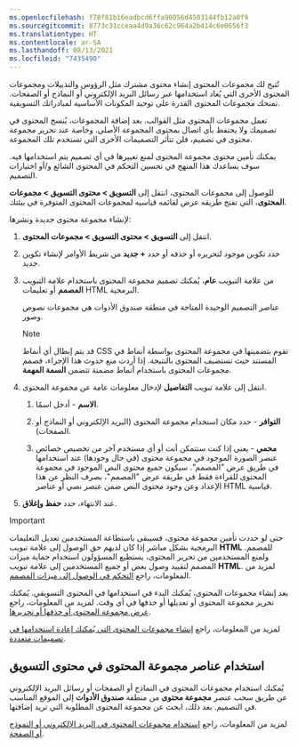 ```yaml
---
ms.openlocfilehash: f78f81b16eadbcd6ffa90056d4503144fb12a0f9
ms.sourcegitcommit: 8773c31cceaa4d9a36c62c964a2b414c6e0656f3
ms.translationtype: HT
ms.contentlocale: ar-SA
ms.lasthandoff: 08/13/2021
ms.locfileid: "7435490"
---
```

تُتيح لك مجموعات المحتوى إنشاء محتوى مشترك مثل الرؤوس والتذييلات ومجموعات المحتوى الأخرى التي يُعاد استخدامها عبر رسائل البريد الإلكتروني أو النماذج أو الصفحات. تمنحك مجموعات المحتوى القدرة على توحيد المكونات الأساسية لمبادراتك التسويقية.

تعمل مجموعات المحتوى مثل القوالب. بعد إضافة المجموعات، يُنسخ المحتوى في تصميمك ولا يحتفظ بأي اتصال بمحتوى المجموعة الأصلي. وخاصة عند تحرير مجموعة محتوى في تصميم، فلن تتأثر التصميمات الأخرى التي تستخدم تلك المجموعة.

يمكنك تأمين محتوى مجموعة المحتوى لمنع تغييرها في أي تصميم يتم استخدامها فيه. سوف يساعدك هذا المنهج في تحسين التحكم في المحتوى الشائع و/أو اختيارات التصميم.

للوصول إلى مجموعات المحتوى، انتقل إلى **التسويق > محتوى التسويق > مجموعات المحتوى**، التي تفتح طريقه عرض لقائمه قياسيه لمجموعات المحتوى المتوفرة في بيئتك.

لإنشاء مجموعة محتوى جديدة ونشرها:

1.  انتقل إلى **التسويق > محتوى التسويق > مجموعات المحتوى**.

2.  حدد تكوين موجود لتحريره أو حذفه أو حدد **+ جديد** من شريط الأوامر لإنشاء تكوين جديد.

3.  من علامة التبويب **عام**، يُمكنك تصميم مجموعة المحتوى باستخدام علامة التبويب **المصمم** أو تعليمات HTML البرمجية.

    عناصر التصميم الوحيدة المتاحة في منطقة صندوق الأدوات هي مجموعات نصوص وصور.

    > [!NOTE]
    > قد يتم إبطال أي أنماط CSS تقوم بتضمينها في مجموعة المحتوى بواسطة أنماط في المستند حيث تستضيف المحتوى بالنتيجة. إذا أردت منع حدوث هذا الإجراء، فصمم مجموعات المحتوى باستخدام أنماط مضمنة تتضمن **السمة المهمة**.

4.  انتقل إلى علامة تبويب **التفاصيل** لإدخال معلومات عامة عن مجموعة المحتوى.

    1.  **الاسم** - أدخل اسمًا.
    
    1.  **التوافر** - حدد مكان استخدام مجموعة المحتوى (البريد الإلكتروني أو النماذج أو الصفحات).
    
    1.  **محمي** - يعني إذا كنت ستتمكن أنت أو أي مستخدم آخر من تخصيص خصائص عنصر الصورة الموجود في مجموعة محتوى (في حال وجودها) عند استخدامها في طريق عرض "المصمم".
        سيكون جميع محتوى النص الموجود في مجموعة المحتوى للقراءة فقط في طريقة عرض "المصمم"، بصرف النظر عن هذا الإعداد وعن وجود محتوى النص ضمن عنصر نصي أو عناصر HTML قياسية.

5.  عند الانتهاء، حدد **حفظ وإغلاق**.

> [!IMPORTANT]
> حتى لو حددت تأمين مجموعة محتوى، فسيبقى باستطاعة المستخدمين تعديل التعليمات البرمجية بشكل مباشر إذا كان لديهم حق الوصول إلى علامة تبويب **HTML** للمصمم. ولمنع المستخدمين من تحرير المحتوى، يستطيع المسؤولون استخدام حماية ميزات المصمم‬ لتقييد وصول بعض أو جميع المستخدمين إلى علامة تبويب **HTML**. لمزيد من المعلومات، راجع [التحكم في الوصول إلى ميزات المصمم](/dynamics365/marketing/designer-feature-protection/?azure-portal=true).

بعد إنشاء مجموعات المحتوى، يُمكنك البدء في استخدامها في المحتوى التسويقي. يُمكنك تحرير مجموعة المحتوى أو تعديلها أو حذفها في أي وقت. لمزيد من المعلومات، راجع [عرض مجموعة المحتوى أو حذفها أو تحريرها](/dynamics365/marketing/content-blocks?azure-portal=true#view-delete-or-edit-your-content-blocks).

لمزيد من المعلومات، راجع [إنشاء مجموعات المحتوى التي يُمكنك إعادة استخدامها في تصميمات متعددة](/dynamics365/marketing/content-blocks/?azure-portal=true).

## <a name="use-content-block-elements-in-marketing-content"></a>استخدام عناصر مجموعة المحتوى في محتوى التسويق

يُمكنك استخدام مجموعات المحتوى في النماذج أو الصفحات أو رسائل البريد الإلكتروني عن طريق سحب عنصر **مجموعة محتوى** من منطقة **صندوق الأدوات** إلى الموقع المناسب في التصميم. بعد ذلك، ابحث عن مجموعة المحتوى المطلوبة التي تريد إضافتها.

لمزيد من المعلومات، راجع [استخدام مجموعات المحتوى في البريد الإلكتروني أو النموذج أو الصفحة](/dynamics365/marketing/content-blocks?azure-portal=true#use-content-blocks-in-an-email-form-or-page).

